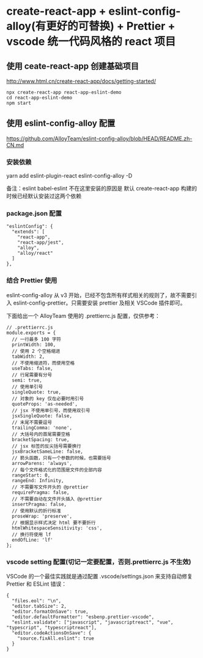 # create-react-app + eslint-config-alloy(有更好的可替换) + Prettier + vscode 统一代码风格的 react 项目

## 使用 ceate-react-app 创建基础项目

http://www.html.cn/create-react-app/docs/getting-started/

```
npx create-react-app react-app-eslint-demo
cd react-app-eslint-demo
npm start
```

## 使用 eslint-config-alloy 配置

https://github.com/AlloyTeam/eslint-config-alloy/blob/HEAD/README.zh-CN.md

### 安装依赖

yarn add eslint-plugin-react eslint-config-alloy -D

备注：eslint babel-eslint 不在这里安装的原因是 默认 create-react-app 构建的时候已经默认安装过这两个依赖

### package.json 配置

```
"eslintConfig": {
  "extends": [
    "react-app",
    "react-app/jest",
    "alloy",
    "alloy/react"
  ]
},
```

### 结合 Prettier 使用

eslint-config-alloy 从 v3 开始，已经不包含所有样式相关的规则了，故不需要引入 eslint-config-prettier。只需要安装 prettier 及相关 VSCode 插件即可。

下面给出一个 AlloyTeam 使用的 .prettierrc.js 配置，仅供参考：

```
// .prettierrc.js
module.exports = {
  // 一行最多 100 字符
  printWidth: 100,
  // 使用 2 个空格缩进
  tabWidth: 2,
  // 不使用缩进符，而使用空格
  useTabs: false,
  // 行尾需要有分号
  semi: true,
  // 使用单引号
  singleQuote: true,
  // 对象的 key 仅在必要时用引号
  quoteProps: 'as-needed',
  // jsx 不使用单引号，而使用双引号
  jsxSingleQuote: false,
  // 末尾不需要逗号
  trailingComma: 'none',
  // 大括号内的首尾需要空格
  bracketSpacing: true,
  // jsx 标签的反尖括号需要换行
  jsxBracketSameLine: false,
  // 箭头函数，只有一个参数的时候，也需要括号
  arrowParens: 'always',
  // 每个文件格式化的范围是文件的全部内容
  rangeStart: 0,
  rangeEnd: Infinity,
  // 不需要写文件开头的 @prettier
  requirePragma: false,
  // 不需要自动在文件开头插入 @prettier
  insertPragma: false,
  // 使用默认的折行标准
  proseWrap: 'preserve',
  // 根据显示样式决定 html 要不要折行
  htmlWhitespaceSensitivity: 'css',
  // 换行符使用 lf
  endOfLine: 'lf'
};
```

### vscode setting 配置(切记一定要配置，否则.prettierrc.js 不生效)

VSCode 的一个最佳实践就是通过配置 .vscode/settings.json 来支持自动修复 Prettier 和 ESLint 错误：

```
{
  "files.eol": "\n",
  "editor.tabSize": 2,
  "editor.formatOnSave": true,
  "editor.defaultFormatter": "esbenp.prettier-vscode",
  "eslint.validate": ["javascript", "javascriptreact", "vue", "typescript", "typescriptreact"],
  "editor.codeActionsOnSave": {
    "source.fixAll.eslint": true
  }
}
```

